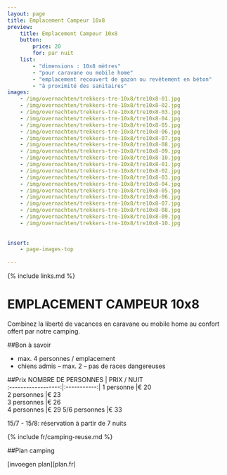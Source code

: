 ```yaml
---
layout: page
title: Emplacement Campeur 10x8
preview: 
    title: Emplacement Campeur 10x8
    button:
        price: 20
        for: par nuit
    list:
        - "dimensions : 10x8 mètres"
        - "pour caravane ou mobile home"
        - "emplacement recouvert de gazon ou revêtement en béton"
        - "à proximité des sanitaires"
images:
    - /img/overnachten/trekkers-tre-10x8/tre10x8-01.jpg
    - /img/overnachten/trekkers-tre-10x8/tre10x8-02.jpg
    - /img/overnachten/trekkers-tre-10x8/tre10x8-03.jpg
    - /img/overnachten/trekkers-tre-10x8/tre10x8-04.jpg
    - /img/overnachten/trekkers-tre-10x8/tre10x8-05.jpg
    - /img/overnachten/trekkers-tre-10x8/tre10x8-06.jpg
    - /img/overnachten/trekkers-tre-10x8/tre10x8-07.jpg
    - /img/overnachten/trekkers-tre-10x8/tre10x8-08.jpg
    - /img/overnachten/trekkers-tre-10x8/tre10x8-09.jpg
    - /img/overnachten/trekkers-tre-10x8/tre10x8-10.jpg
    - /img/overnachten/trekkers-tre-10x8/tre10x8-01.jpg
    - /img/overnachten/trekkers-tre-10x8/tre10x8-02.jpg
    - /img/overnachten/trekkers-tre-10x8/tre10x8-03.jpg
    - /img/overnachten/trekkers-tre-10x8/tre10x8-04.jpg
    - /img/overnachten/trekkers-tre-10x8/tre10x8-05.jpg
    - /img/overnachten/trekkers-tre-10x8/tre10x8-06.jpg
    - /img/overnachten/trekkers-tre-10x8/tre10x8-07.jpg
    - /img/overnachten/trekkers-tre-10x8/tre10x8-08.jpg
    - /img/overnachten/trekkers-tre-10x8/tre10x8-09.jpg
    - /img/overnachten/trekkers-tre-10x8/tre10x8-10.jpg
    
    
insert:
    - page-images-top
    
---
```

{% include links.md %}

# EMPLACEMENT CAMPEUR 10x8
Combinez la liberté de vacances en caravane ou mobile home au confort offert par notre camping.

##Bon à savoir
- max. 4 personnes / emplacement
- chiens admis – max. 2 – pas de races dangereuses

##Prix
NOMBRE DE PERSONNES | PRIX / NUIT     
:------------------:|:-----------:|
1 personne          |€ 20              
2 personnes         |€ 23                   
3 personnes         |€ 26      
4 personnes         |€ 29
5/6 personnes       |€ 33

15/7 - 15/8: réservation à partir de 7 nuits

{% include fr/camping-reuse.md %}

##Plan camping

[invoegen plan][plan.fr]